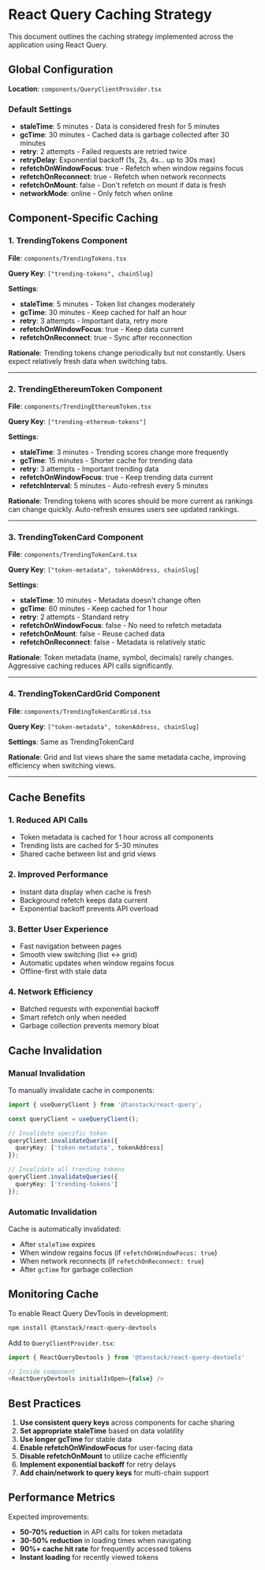 # React Query Caching Strategy

This document outlines the caching strategy implemented across the application using React Query.

## Global Configuration

**Location**: `components/QueryClientProvider.tsx`

### Default Settings
- **staleTime**: 5 minutes - Data is considered fresh for 5 minutes
- **gcTime**: 30 minutes - Cached data is garbage collected after 30 minutes
- **retry**: 2 attempts - Failed requests are retried twice
- **retryDelay**: Exponential backoff (1s, 2s, 4s... up to 30s max)
- **refetchOnWindowFocus**: true - Refetch when window regains focus
- **refetchOnReconnect**: true - Refetch when network reconnects
- **refetchOnMount**: false - Don't refetch on mount if data is fresh
- **networkMode**: online - Only fetch when online

## Component-Specific Caching

### 1. TrendingTokens Component
**File**: `components/TrendingTokens.tsx`

**Query Key**: `["trending-tokens", chainSlug]`

**Settings**:
- **staleTime**: 5 minutes - Token list changes moderately
- **gcTime**: 30 minutes - Keep cached for half an hour
- **retry**: 3 attempts - Important data, retry more
- **refetchOnWindowFocus**: true - Keep data current
- **refetchOnReconnect**: true - Sync after reconnection

**Rationale**: Trending tokens change periodically but not constantly. Users expect relatively fresh data when switching tabs.

---

### 2. TrendingEthereumToken Component
**File**: `components/TrendingEthereumToken.tsx`

**Query Key**: `["trending-ethereum-tokens"]`

**Settings**:
- **staleTime**: 3 minutes - Trending scores change more frequently
- **gcTime**: 15 minutes - Shorter cache for trending data
- **retry**: 3 attempts - Important trending data
- **refetchOnWindowFocus**: true - Keep trending data current
- **refetchInterval**: 5 minutes - Auto-refresh every 5 minutes

**Rationale**: Trending tokens with scores should be more current as rankings can change quickly. Auto-refresh ensures users see updated rankings.

---

### 3. TrendingTokenCard Component
**File**: `components/TrendingTokenCard.tsx`

**Query Key**: `["token-metadata", tokenAddress, chainSlug]`

**Settings**:
- **staleTime**: 10 minutes - Metadata doesn't change often
- **gcTime**: 60 minutes - Keep cached for 1 hour
- **retry**: 2 attempts - Standard retry
- **refetchOnWindowFocus**: false - No need to refetch metadata
- **refetchOnMount**: false - Reuse cached data
- **refetchOnReconnect**: false - Metadata is relatively static

**Rationale**: Token metadata (name, symbol, decimals) rarely changes. Aggressive caching reduces API calls significantly.

---

### 4. TrendingTokenCardGrid Component
**File**: `components/TrendingTokenCardGrid.tsx`

**Query Key**: `["token-metadata", tokenAddress, chainSlug]`

**Settings**: Same as TrendingTokenCard

**Rationale**: Grid and list views share the same metadata cache, improving efficiency when switching views.

---

## Cache Benefits

### 1. **Reduced API Calls**
- Token metadata is cached for 1 hour across all components
- Trending lists are cached for 5-30 minutes
- Shared cache between list and grid views

### 2. **Improved Performance**
- Instant data display when cache is fresh
- Background refetch keeps data current
- Exponential backoff prevents API overload

### 3. **Better User Experience**
- Fast navigation between pages
- Smooth view switching (list ↔ grid)
- Automatic updates when window regains focus
- Offline-first with stale data

### 4. **Network Efficiency**
- Batched requests with exponential backoff
- Smart refetch only when needed
- Garbage collection prevents memory bloat

## Cache Invalidation

### Manual Invalidation
To manually invalidate cache in components:

```typescript
import { useQueryClient } from '@tanstack/react-query';

const queryClient = useQueryClient();

// Invalidate specific token
queryClient.invalidateQueries({ 
  queryKey: ['token-metadata', tokenAddress] 
});

// Invalidate all trending tokens
queryClient.invalidateQueries({ 
  queryKey: ['trending-tokens'] 
});
```

### Automatic Invalidation
Cache is automatically invalidated:
- After `staleTime` expires
- When window regains focus (if `refetchOnWindowFocus: true`)
- When network reconnects (if `refetchOnReconnect: true`)
- After `gcTime` for garbage collection

## Monitoring Cache

To enable React Query DevTools in development:

```bash
npm install @tanstack/react-query-devtools
```

Add to `QueryClientProvider.tsx`:
```typescript
import { ReactQueryDevtools } from '@tanstack/react-query-devtools'

// Inside component
<ReactQueryDevtools initialIsOpen={false} />
```

## Best Practices

1. **Use consistent query keys** across components for cache sharing
2. **Set appropriate staleTime** based on data volatility
3. **Use longer gcTime** for stable data
4. **Enable refetchOnWindowFocus** for user-facing data
5. **Disable refetchOnMount** to utilize cache efficiently
6. **Implement exponential backoff** for retry delays
7. **Add chain/network to query keys** for multi-chain support

## Performance Metrics

Expected improvements:
- **50-70% reduction** in API calls for token metadata
- **30-50% reduction** in loading times when navigating
- **90%+ cache hit rate** for frequently accessed tokens
- **Instant loading** for recently viewed tokens
